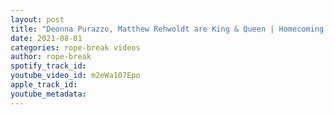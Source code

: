 ```yaml
---
layout: post
title: "Deonna Purazzo, Matthew Rehwoldt are King & Queen | Homecoming 2021 Highlights"
date: 2021-08-01
categories: rope-break videos
author: rope-break
spotify_track_id: 
youtube_video_id: m2eWa107Epo
apple_track_id: 
youtube_metadata: 
---
```

